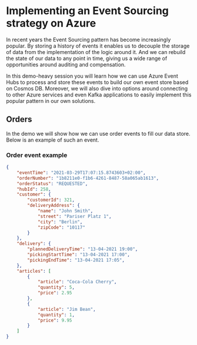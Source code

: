 # Implementing an Event Sourcing strategy on Azure

In recent years the Event Sourcing pattern has become increasingly popular. By storing a history of events it enables us to decouple the storage of data from the implementation of the logic around it. And we can rebuild the state of our data to any point in time, giving us a wide range of opportunities around auditing and compensation.

In this demo-heavy session you will learn how we can use Azure Event Hubs to process and store these events to build our own event store based on Cosmos DB. Moreover, we will also dive into options around connecting to other Azure services and even Kafka applications to easily implement this popular pattern in our own solutions.

## Orders

In the demo we will show how we can use order events to fill our data store. Below is an example of such an event.

### Order event example

```json
{
    "eventTime": "2021-03-29T17:07:15.8743603+02:00",
    "orderNumber": "1b8211e0-f1b6-4261-8487-58a065ab1613",
    "orderStatus": "REQUESTED",
    "hubId": 258,
    "customer": {
        "customerId": 321,
        "deliveryAddress": {
            "name": "John Smith",
            "street": "Pariser Platz 1",
            "city": "Berlin",
            "zipCode": "10117"
        }
    },
    "delivery": {
        "plannedDeliveryTime": "13-04-2021 19:00",
        "pickingStartTime": "13-04-2021 17:00",
        "pickingEndTime": "13-04-2021 17:05",
    },
    "articles": [
        {
            "article": "Coca-Cola Cherry",
            "quantity": 5,
            "price": 2.95
        },
        {
            "article": "Jim Bean",
            "quantity": 1,
            "price": 9.95
        }
    ]
}
```

